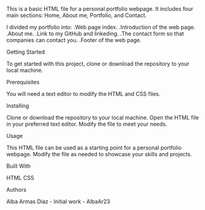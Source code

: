 This is a basic HTML file for a personal portfolio webpage. It includes four main sections: Home, About me, Portfolio, and Contact. 

I divided my portfolio into:
.Web page index.
.Introduction of the web page.
.About me.
.Link to my GitHub and linkeding.
.The contact form so that companies can contact you.
.Footer of the web page.

Getting Started

To get started with this project, clone or download the repository to your local machine.

Prerequisites

You will need a text editor to modify the HTML and CSS files.

Installing

Clone or download the repository to your local machine.
Open the HTML file in your preferred text editor.
Modify the file to meet your needs.

Usage

This HTML file can be used as a starting point for a personal portfolio webpage. Modify the file as needed to showcase your skills and projects.

Built With

HTML
CSS

Authors

Alba Armas Díaz - Initial work - AlbaAr23

